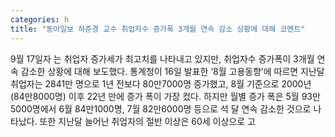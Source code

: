 ```yaml
---
categories: h
title: "동아일보 하준경 교수 취업자수 증가폭 3개월 연속 감소 상황에 대해 코멘트"
---
```

9월 17일자 는 취업자 증가세가 최고치를 나타내고 있지만, 취업자수 증가폭이 3개월 연속 감소한 상황에 대해 보도했다. 통계청이 16일 발표한 ‘8월 고용동향’에 따르면 지난달 취업자는 2841만 명으로 1년 전보다 80만7000명 증가했고, 8월 기준으로 2000년(84만8000명) 이후 22년 만에 증가 폭이 가장 컸다. 하지만 월별 증가 폭은 5월 93만5000명에서 6월 84만1000명, 7월 82만6000명 등으로 석 달 연속 감소한 것으로 나타났다. 또한 지난달 늘어난 취업자의 절반 이상은 60세 이상으로 고